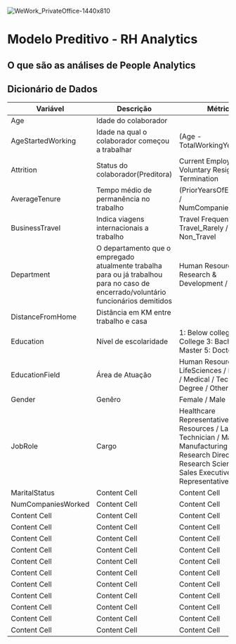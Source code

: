 ![WeWork_PrivateOffice-1440x810](https://user-images.githubusercontent.com/91103250/215613322-1dfc6554-270f-4b02-bf7a-7d6cd7e255bd.jpg)

# Modelo Preditivo - RH Analytics

## O que são as análises de People Analytics




## Dicionário de Dados
| Variável  | Descrição | Métrica
| ------------- | ------------- | ------------- |
| Age  | Idade do colaborador  |   |
| AgeStartedWorking | Idade na qual o colaborador começou a trabalhar  | (Age - TotalWorkingYears)  |
| Attrition  | Status do colaborador(Preditora) | Current Employee / Voluntary Resignation / Termination  |
| AverageTenure  | Tempo médio de permanência no trabalho  | (PriorYearsOfExperience / NumCompaniesWorked)  |
| BusinessTravel  | Indica viagens internacionais a trabalho  | Travel Frequently / Travel_Rarely / Non_Travel  |
| Department  | O departamento que o empregado atualmente trabalha para ou já trabalhou para no caso de encerrado/voluntário funcionários demitidos  | Human Resources / Research & Development / Sales  |
| DistanceFromHome  | Distância em KM entre trabalho e casa  |   |
| Education  | Nível de escolaridade  | 1: Below college 2: College 3: Bachelor 4: Master 5: Doctor  |
| EducationField  | Área de Atuação  | Human Resources / LifeSciences / Marketing / Medical / Technical Degree / Other  |
| Gender  | Genêro  | Female / Male  |
| JobRole  | Cargo  | Healthcare Representative / Human Resources / Laboratory Technician / Manager / Manufacturing Director / Research Director / Research Scientist / Sales Executive / Sales Representative  |
| MaritalStatus  | Content Cell  | Content Cell  |
| NumCompaniesWorked  | Content Cell  | Content Cell  |
| Content Cell  | Content Cell  | Content Cell  |
| Content Cell  | Content Cell  | Content Cell  |
| Content Cell  | Content Cell  | Content Cell  |
| Content Cell  | Content Cell  | Content Cell  |
| Content Cell  | Content Cell  | Content Cell  |
| Content Cell  | Content Cell  | Content Cell  |
| Content Cell  | Content Cell  | Content Cell  |
| Content Cell  | Content Cell  | Content Cell  |
| Content Cell  | Content Cell  | Content Cell  |
| Content Cell  | Content Cell  | Content Cell  |
| Content Cell  | Content Cell  | Content Cell  |

